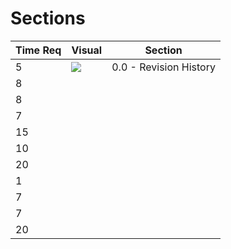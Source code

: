# Sections

| Time Req | Visual | Section |
|----------|--------|---------|
| 5        | ![](https://i.imgur.com/InnK1U3.jpg) | 0.0 - Revision History |
| 8        |        |         |
| 8        |        |         |
| 7        |        |         |
| 15       |        |         |
| 10       |        |         |
| 20       |        |         |
| 1        |        |         |
| 7        |        |         |
| 7        |        |         |
| 20       |        |         |

